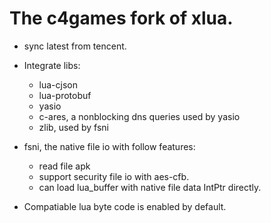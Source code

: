 # The c4games fork of xlua.

* sync latest from tencent.
* Integrate libs:
  + lua-cjson
  + lua-protobuf
  + yasio
  + c-ares, a nonblocking dns queries used by yasio
  + zlib, used by fsni

* fsni, the native file io with follow features:
  + read file apk
  + support security file io with aes-cfb.
  + can load lua_buffer with native file data IntPtr directly. 

* Compatiable lua byte code is enabled by default.
